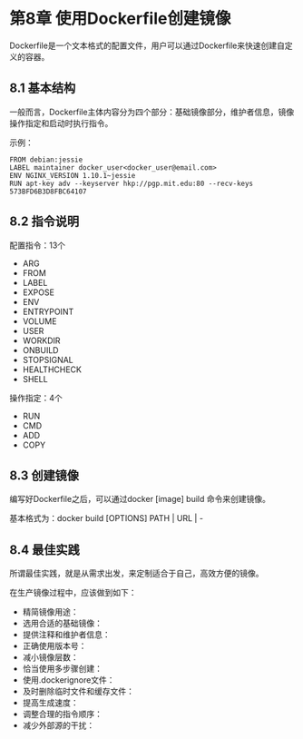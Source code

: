 # 第8章 使用Dockerfile创建镜像
Dockerfile是一个文本格式的配置文件，用户可以通过Dockerfile来快速创建自定义的容器。

## 8.1 基本结构
一般而言，Dockerfile主体内容分为四个部分：基础镜像部分，维护者信息，镜像操作指定和启动时执行指令。

示例：
```
FROM debian:jessie
LABEL maintainer docker_user<docker_user@email.com>
ENV NGINX_VERSION 1.10.1~jessie
RUN apt-key adv --keyserver hkp://pgp.mit.edu:80 --recv-keys 573BFD6B3D8FBC64107
```

## 8.2 指令说明
配置指令：13个
+ ARG
+ FROM
+ LABEL
+ EXPOSE
+ ENV
+ ENTRYPOINT
+ VOLUME
+ USER
+ WORKDIR
+ ONBUILD
+ STOPSIGNAL
+ HEALTHCHECK
+ SHELL
 
操作指定：4个
+ RUN
+ CMD
+ ADD
+ COPY

## 8.3 创建镜像
编写好Dockerfile之后，可以通过docker [image] build 命令来创建镜像。

基本格式为：docker build [OPTIONS] PATH | URL | -

## 8.4 最佳实践
所谓最佳实践，就是从需求出发，来定制适合于自己，高效方便的镜像。

在生产镜像过程中，应该做到如下：
+ 精简镜像用途：
+ 选用合适的基础镜像：
+ 提供注释和维护者信息：
+ 正确使用版本号：
+ 减小镜像层数：
+ 恰当使用多步骤创建：
+ 使用.dockerignore文件：
+ 及时删除临时文件和缓存文件：
+ 提高生成速度：
+ 调整合理的指令顺序：
+ 减少外部源的干扰：
